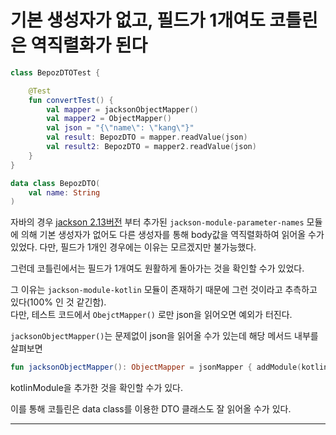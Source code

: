 # 기본 생성자가 없고, 필드가 1개여도 코틀린은 역직렬화가 된다

```kotlin
class BepozDTOTest {

    @Test
    fun convertTest() {
        val mapper = jacksonObjectMapper()
        val mapper2 = ObjectMapper()
        val json = "{\"name\": \"kang\"}"
        val result: BepozDTO = mapper.readValue(json)
        val result2: BepozDTO = mapper2.readValue(json)
    }
}

data class BepozDTO(
    val name: String
)
```

자바의 경우 [jackson 2.13버전](https://github.com/FasterXML/jackson/wiki/Jackson-Release-2.13)  부터 추가된 ``jackson-module-parameter-names`` 모듈에 의해 기본 생성자가 없어도 다른 생성자를 통해 body값을 역직렬화하여 읽어올 수가 있었다. 다만, 필드가 1개인 경우에는 이유는 모르겠지만 불가능했다.  

그런데 코틀린에서는 필드가 1개여도 원활하게 돌아가는 것을 확인할 수가 있었다.  

그 이유는 ``jackson-module-kotlin`` 모듈이 존재하기 때문에 그런 것이라고 추측하고 있다(100% 인 것 같긴함).  
다만, 테스트 코드에서 ``ObejctMapper()`` 로만 json을 읽어오면 예외가 터진다.  

``jacksonObjectMapper()``는 문제없이 json을 읽어올 수가 있는데 해당 메서드 내부를 살펴보면  

```kotlin
fun jacksonObjectMapper(): ObjectMapper = jsonMapper { addModule(kotlinModule()) }
```

kotlinModule을 추가한 것을 확인할 수가 있다.  

이를 통해 코틀린은 data class를 이용한 DTO 클래스도 잘 읽어올 수가 있다.

---


